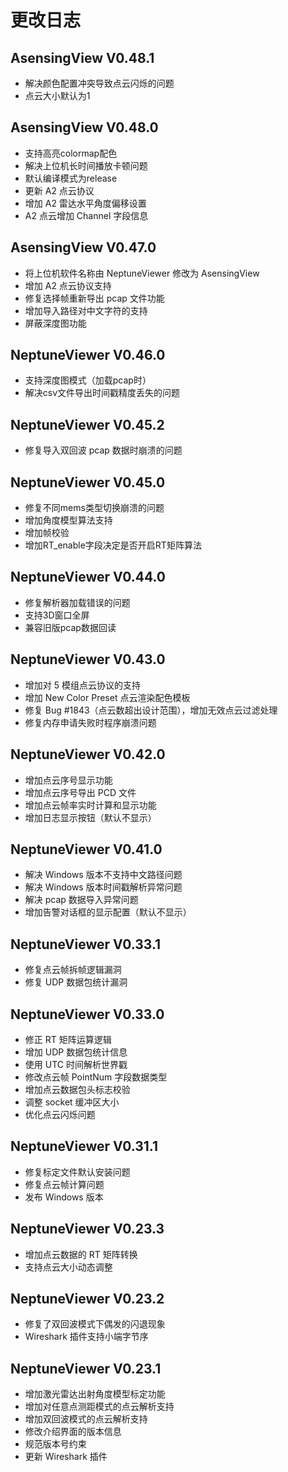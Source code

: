 # 更改日志

## AsensingView V0.48.1

- 解决颜色配置冲突导致点云闪烁的问题
- 点云大小默认为1

## AsensingView V0.48.0

- 支持高亮colormap配色
- 解决上位机长时间播放卡顿问题
- 默认编译模式为release
- 更新 A2 点云协议
- 增加 A2 雷达水平角度偏移设置
- A2 点云增加 Channel 字段信息

## AsensingView V0.47.0

- 将上位机软件名称由 NeptuneViewer 修改为 AsensingView
- 增加 A2 点云协议支持
- 修复选择帧重新导出 pcap 文件功能
- 增加导入路径对中文字符的支持
- 屏蔽深度图功能

## NeptuneViewer V0.46.0

- 支持深度图模式（加载pcap时）
- 解决csv文件导出时间戳精度丢失的问题

## NeptuneViewer V0.45.2

- 修复导入双回波 pcap 数据时崩溃的问题

## NeptuneViewer V0.45.0

- 修复不同mems类型切换崩溃的问题
- 增加角度模型算法支持
- 增加帧校验
- 增加RT_enable字段决定是否开启RT矩阵算法

## NeptuneViewer V0.44.0

- 修复解析器加载错误的问题
- 支持3D窗口全屏
- 兼容旧版pcap数据回读

## NeptuneViewer V0.43.0

- 增加对 5 模组点云协议的支持
- 增加 New Color Preset 点云渲染配色模板
- 修复 Bug #1843（点云数超出设计范围），增加无效点云过滤处理
- 修复内存申请失败时程序崩溃问题

## NeptuneViewer V0.42.0

- 增加点云序号显示功能
- 增加点云序号导出 PCD 文件
- 增加点云帧率实时计算和显示功能
- 增加日志显示按钮（默认不显示）

## NeptuneViewer V0.41.0

- 解决 Windows 版本不支持中文路径问题
- 解决 Windows 版本时间戳解析异常问题
- 解决 pcap 数据导入异常问题
- 增加告警对话框的显示配置（默认不显示）

## NeptuneViewer V0.33.1

- 修复点云帧拆帧逻辑漏洞
- 修复 UDP 数据包统计漏洞

## NeptuneViewer V0.33.0

- 修正 RT 矩阵运算逻辑
- 增加 UDP 数据包统计信息
- 使用 UTC 时间解析世界戳
- 修改点云帧 PointNum 字段数据类型
- 增加点云数据包头标志校验
- 调整 socket 缓冲区大小
- 优化点云闪烁问题

## NeptuneViewer V0.31.1

- 修复标定文件默认安装问题
- 修复点云帧计算问题
- 发布 Windows 版本

## NeptuneViewer V0.23.3

- 增加点云数据的 RT 矩阵转换
- 支持点云大小动态调整

## NeptuneViewer V0.23.2

- 修复了双回波模式下偶发的闪退现象
- Wireshark 插件支持小端字节序

## NeptuneViewer V0.23.1

- 增加激光雷达出射角度模型标定功能
- 增加对任意点测距模式的点云解析支持
- 增加双回波模式的点云解析支持
- 修改介绍界面的版本信息
- 规范版本号约束
- 更新 Wireshark 插件

